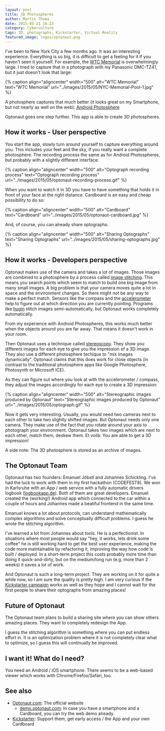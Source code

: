 ```yaml
---
layout: post
title: 3D Photospheres
author: Martin Thoma
date: 2015-05-21 16:23
category: Cyberculture
tags: 3D, photographs, Kickstarter, Virtual Reality
featured_image: logos/optonaut.png
---
```

I've been to New York City a few months ago. It was an interesting experience.
Everything is so big, it is difficult to get a feeling for it if you haven't
seen it yourself. For example, the [WTC Memorial](https://en.wikipedia.org/wiki/National_September_11_Memorial_%26_Museum) is overwhelmingly large. I tried
to capture that in a photograph with my Panasonic DMC-TZ41, but it just doesn't
look that large:

{% caption align="aligncenter" width="500" alt="WTC Memorial" text="WTC Memorial" url="../images/2015/05/NYC-Memorial-Pool-1.jpg" %}

A photosphere captures that much better (it looks great on my Smartphone, but
not nearly as well on the web): [Android Photosphere](//martin-thoma.com/html5/photosphere-wtc-memorial)

Optonaut goes one step further. This app is able to create 3D photospheres.


## How it works - User perspective

You start the app, slowly turn around yourself to capture everything around
you. This includes your feet and the sky, if you really want a complete
photosphere. The recording process the same as for Android Photospheres, but
probably with a slightly different interface:

{% caption align="aligncenter" width="500" alt="Optograph recording process" text="Optograph recording process" url="../images/2015/05/optonaut-recording-process.gif" %}

When you want to watch it in 3D you have to have something that holds it in
front of your face at the right distance. Cardboard is an easy and cheap
possibility to do so:

{% caption align="aligncenter" width="500" alt="Cardboard" text="Cardboard" url="../images/2015/05/optonaut-cardboard.jpg" %}


And, of course, you can already share optographs:

{% caption align="aligncenter" width="500" alt="Sharing Optographs" text="Sharing Optographs" url="../images/2015/05/sharing-optographs.jpg" %}

## How it works - Developers perspective

Optonaut makes use of the camera and takes a lot of images. Those images are
combined to a photosphere by a process called
[image stitching](https://en.wikipedia.org/wiki/Image_stitching). This means
you search points which seem to match to build one big image from many small
images. A big problem is that your camera moves quite a lot in space and the
environment changes. So there might not be any way to make a perfect match.
Sensors like the compass and the
[accelerometer](https://en.wikipedia.org/wiki/Accelerometer) help to figure out
at which direction you are currently pointing. Programs like
[hugin](http://hugin.sourceforge.net/) stitch images semi-automatically, but
Optonaut works completely automatically.


From my experience with Android Photospheres, this works much better when the
objects around you are far away. That means it doesn't work in your room.

Then Optonaut uses a technique called
[stereoscopy](https://en.wikipedia.org/wiki/Stereoscopy). They show you
different images for each eye to give you the impression of a 3D image. They
also use a different photosphere techique to "mix images dynamically". Optonaut
claims that this does work for close objects (in contrast to the traditional
photosphere apps like Google Photosphere, Photosynth or Microsoft ICE).

As they can figure out where you look at with the accelerometer / compass, they
adjust the images accordingly for each eye to create a 3D impression:

{% caption align="aligncenter" width="500" alt="Stereographic images produced by Optonaut" text="Stereographic images produced by Optonaut" url="../images/2015/05/optograph.gif" %}

Now it gets very interesting. Usually, you would need two cameras next to each
other to take two slightly shifted images. But Optonaut needs only one camera.
They make use of the fact that you rotate around your axis to photograph your
environment. Optonaut takes two images which are next to each other, match
them, deskew them. Et voilà: You are able to get a 3D impression!

A side note: The 3D photosphere is stored as an archive of images.


## The Optonaut Team

Optonaut has two founders: Emanuel Jöbstl and Johannes Schickling. I've
had the luck to work with them in my first hackathon (CODEFEST8). We won in
Karlsruhe with an App / web service with a fully automatic drivers logbook
([logbookapp.de](http://logbookapp.de/)). Both of them are great developers.
Emanuel created the (working!) Android app which connected to the car within a
couple of hours and Johannes made a beatiful frontend in the same time.

Emanuel knows a lot about protocols, can understand mathematically complex
algorithms and solve conceptually difficult problems. I guess he wrote the
stitching algorithm.

I've learned a lot from Johannes about tools. He is a perfectionist. In
situations where most people would say "hey, it works, lets drink some coffee"
he is still working hard to get the best user experience, making the code
more maintainable by refactoring it, improving the way how code is built /
deployed. In a short-term project this costs probably more time than doing it
quick-and-dirty, but on the medium/long run (e.g. more than 2 weeks) it saves
a lot of work.

And Optonaut is such a long-term project. They are working on it for quite a
while now, so I am sure the quality is pretty high. I am very curious if the
[Kickstarter campaign](https://www.kickstarter.com/projects/optonaut/optonaut-virtual-reality-photography) works as well as they hope and I cannot wait for the first people to share their
optographs from amazing places!


## Future of Optonaut

The Optonaut team plans to build a sharing site where you can show others
amazing places. They want to completely redesign the App.

I guess the stitching algorithm is something where you can put endless effort
in. It is an optimization problem where it is not completely clear what to
optimize, so I guess this will continually be improved.


## I want it! What do I need?

You need an Android / iOS smartphone. There seems to be a web-based viewer
which works with Chrome/Firefox/Safari, too.


## See also

* [Optonaut.com](http://optonaut.co/): The official website
  * [demo.optonaut.com](http://demo.optonaut.co/): In case you have a smartphone and a Cardboard, you can try the web demo already.
* [Kickstarter](https://www.kickstarter.com/projects/optonaut/optonaut-virtual-reality-photography): Support them, get early access / the App and your own Cardboard
